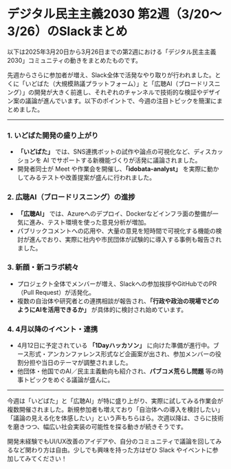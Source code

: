 # デジタル民主主義2030 第2週（3/20～3/26）のSlackまとめ

以下は2025年3月20日から3月26日までの第2週における「デジタル民主主義2030」コミュニティの動きをまとめたものです。

先週からさらに参加者が増え、Slack全体で活発なやり取りが行われました。とくに「いどばた（大規模熟議プラットフォーム）」と「広聴AI（ブロードリスニング）」の開発が大きく前進し、それぞれのチャンネルで技術的な検証やデザイン案の議論が進んでいます。以下のポイントで、今週の注目トピックを簡潔にまとめました。

---

### 1. いどばた開発の盛り上がり
- **「いどばた」** では、SNS連携ボットの試作や論点の可視化など、ディスカッションを AI でサポートする新機能づくりが活発に議論されました。  
- 開発者同士が Meet や作業会を開催し、**「idobata-analyst」** を実際に動かしてみるテストや改善提案が盛んに行われました。

### 2. 広聴AI（ブロードリスニング）の進捗
- **「広聴AI」** では、Azureへのデプロイ、Dockerなどインフラ面の整備が一気に進み、テスト環境を使った意見分析が増加。  
- パブリックコメントへの応用や、大量の意見を短時間で可視化する機能の検討が進んでおり、実際に社内や市民団体が試験的に導入する事例も報告されました。  

### 3. 新顔・新コラボ続々
- プロジェクト全体でメンバーが増え、Slackへの参加挨拶やGitHubでのPR（Pull Request）が活発化。  
- 複数の自治体や研究者との連携相談が報告され、**「行政や政治の現場でどのようにAIを活用できるか」** が具体的に検討され始めています。

### 4. 4月以降のイベント・連携
- 4月12日に予定されている **「1Dayハッカソン」** に向けた準備が進行中。ブース形式・アンカンファレンス形式など企画案が出され、参加メンバーの役割分担や当日のテーマが調整されました。
- 他団体・他国でのAI／民主主義動向も紹介され、**パブコメ荒らし問題** 等の時事トピックをめぐる議論が盛んに。  

---

今週は「いどばた」と「広聴AI」が特に盛り上がり、実際に試してみる作業会が複数開催されました。新規参加者も増えており「自治体への導入を検討したい」「議論の見える化を体感したい」という声もちらほら。次週以降は、さらに技術を磨きつつ、幅広い社会実装の可能性を探る動きが続きそうです。

開発未経験でもUI/UX改善のアイデアや、自分のコミュニティで議論を回してみるなど関わり方は自由。少しでも興味を持った方はぜひ Slack やイベントに参加してみてください！  
